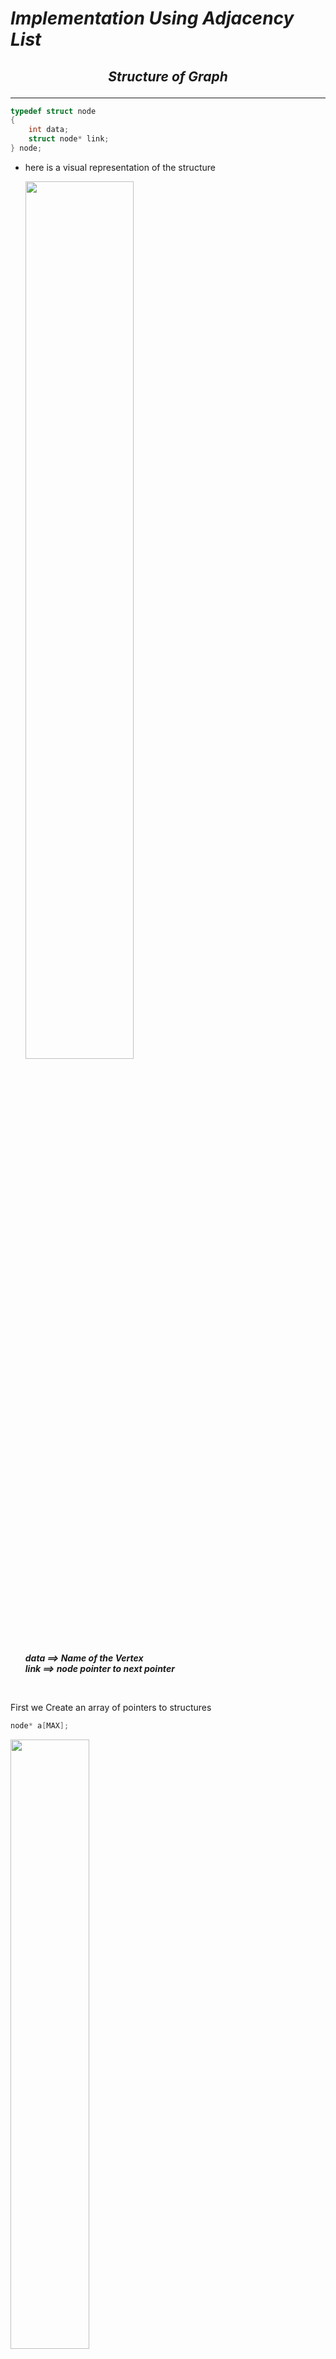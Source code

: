 
# ***Implementation Using Adjacency List*** 

## <p align="center"><em>Structure of Graph</em></structurep>
---
~~~c 
typedef struct node
{
    int data;
    struct node* link;
} node;
~~~

- here is a visual representation of the structure  
  

    <img src="images/9.png"  width="60%" >  

    ***data ==> Name of the Vertex  
    link ==> node pointer to next pointer*** 

<br>  

First we Create an array of pointers to structures

```c
node* a[MAX];
```
<img src="images/10.png" width=50%>

Every index now acts like a vertex and we chain the nodes which are connected to the vertex with the index.
___

## <p align="center"><em>ADT OF GRAPHS</em></p>  
---

* Creating a Graph
* Displaying a Graph
* Calulating Indegree
* Calulating Outdegree
* Traversal Methods

___ 
<br>

### <p align ="center">Creating a graph</p>
<br>

~~~c
void create ( node* a[], int n)
{
    int i , j;
    for(i =0 ; i<n;i++)
    {
        a[i]=NULL;
    }
    while(1)
    {
        printf("Enter the source and destination");
        scanf("%d %d" , &i, &j);
        if(i<0|| j<0|| i>=n || j>=n)
        {
            break;
        }
        insert(a,i,j);
    }
}
~~~

*Understanding the code by breaking it into segments*

- First part  

    ~~~c
        int i , j;
        for(i =0 ; i<n;i++)
        {
            a[i]=NULL;
        }
    ~~~
        The first part of the funciton is setting each array index position as NULL.  
<br>  

- Second part  

    ~~~c
    while(1)
    {
        printf("Enter the source and destination");
        scanf("%d %d" , &i, &j);
        if(i<0|| j<0|| i>=n || j>=n)
        {
            break;
        }
        insert(a,i,j);
    }   
    ~~~
    The second part of the function takes source and destination and if they are valid it calls the insert function with source and destination




#### *Insert function*  

~~~c
void insert (node * a[], int i , int j)
{
    node* temp = (node*)malloc(sizeof(node));
    temp-> data = j;
    temp->link =NULL;

    node* cur = a[i];
    if( cur->link ==NULL)
    {
        a[i]=temp;
        return;
    }

    while(cur->link!=NULL)
    {
        cur=cur->link;
    }

    cur->link=temp;
}
~~~
~~~c 
    void insert( node* a[] , int i , int j )
~~~
The function takes the following argument :
- node* [ ]  : An Array of pointers where every index is a vertex 
- int i : source index 
- int j : destination index


Lets try to Understand the code by breaking it into segments

- Part 1 : ***Creating a new node***

    ~~~c
    node* temp = (node*)malloc(sizeof(node));
    temp-> data = j;
    temp->link =NULL;
    ~~~
    This Part creates a node and assign the destination as the value of the node.

- Part 2 :  ***Insert at Rear in Singly Linked List***  
    -   Check for empty list  
        ~~~c
        node* cur = a[i];
        if( cur ==NULL)
        {
            a[i]=temp;
            return;
        }
        ~~~

        We check if the if index is pointingto NULL that means the list is emptyso the node we just created willbecome the head of the list.

    - Insert anywhere else

        ~~~c
        while(cur->link!=NULL)
        {
            cur=cur->link;
        }
        cur->link=temp;
        ~~~

        
___ 
<br>  

### <p align ="center">Displaying a graph</p>  

<br>

~~~c
void display( node * array[] , int n)
{
    for ( int i = 0 ; i < n ; i++)
    {
        node* cur = array[i];
        printf("%d\t", i);
        while( cur ! = NULL)
        {
            printf("--> %d " , cur->data);
            cur=cur->link; 
        }
        printf("\n");
    }
}
~~~

Displaying the contents of the graph is similar to displaying the contents of the linked list for n iterations.


___  
<br>  

### <p align ="center">Calculating **Indegree**</p>  
<br>  

*Indegree of a Vertex* is the ***number of paths leading*** to the ***Vertex***.

~~~c
int indegree( node * array[] , int n ; int vertex)
{
    node* cur =NULL;
    int count = 0;
    for ( int i = 0; i< n ; i++)
    {
        node * cur= array[i];
        while( cur != NULL)
        {
            if( cur->data == vertex)
                count++;

            cur= cur->link;
        }
    }
    return count;
}
~~~
The logic behind calculating indegree is counting number of occurence of vertex in the lists of each index of array .

That is what we are trying to do :
- First we take a loop a for all the vertices 
- We then traverse the list of every index and check if ***cur->data == vertex*** if thats true we increment the count by 1.

<br>  

___  

### <p align ="center">Calculating **Outdegree**</p>


*Outdegree of a Vertex* is the ***number of paths leading away*** from the ***Vertex***.

~~~c
int outdegree ( node* array[] , int n , int vertex)
{
    node* cur = array[vertex];
    int length = 0;

    while( cur!=NULL)
    {
        length++;
        cur= cur-> link;
    }
    return length;
}
~~~

Since we add only those element in the list which can be accessed from a vertex directly therefore the length of the list will tell us the Outdegree of the vertex.  


___ 

<br>  

### <p align ="center">**Traversal Methods**</p>
### <p align ="center">*BFS: BREADTH FIRST SEARCH*</p>

* Pre -requisites :  
    - How Queues works,   
    - How BFS works, 


* BFS ALGOTRITHM  
    * Select a Starting vertex for BFS and enqueue it to the queue.
    * Visit *all Adjacent vertices*.
    * if any of the adjacent vertex *is unvisited* *make it visited* then *enqueue it to the queue*. 
    * While the *queue is not empty* dequeue a element from the queue and *repeat the above two statements* with dequeued element at starting vertex.

~~~c
void bfs (node *array[] ,int n , int vertex)
{
    int visited[n]={0};
    node *queue =NULL , *current;

    visited[vertex]=1;
    queue = insertRear(queue, vertex);

    while(queue != NULL)
    {
        vertex = queue->data;
        queue = deleteFront(queue);
        current= array[vertex];

        while(current!=NULL)
        {
            if(visited[current->data]==0)
            {
                visited[current->data]=1;
                printf("%d vertex is visited \t", current->data);
                queue=deleteFront(queue,list->data);
            }
            current=current->link;
        }
    }
}
~~~
Lets Understand the code:     
~~~c
void bfs( node* array[] , int n , int vertex)
~~~

The Function takes three arguments :  
* node* array [ ] : An Array of pointers where every index is a vertex 
* int n : number of vertices 
* int vertex : The vertex to start the BFS from.

~~~c
int visited[n]={0};
node *queue =NULL , *current;
~~~
Declaring a Visited array , a queue.

~~~c
visited[vertex]=1;
queue = insertRear(queue, vertex);
~~~
Visiting the Vertex and Enqueing it into the queue.

~~~c
while(queue != NULL)
    {
        vertex = queue->data;
        queue = deleteFront(queue);
        current= array[vertex];

        while(current!=NULL)
        {
            if(visited[current->data]==0)
            {
                visited[current->data]=1;
                printf("%d vertex is visited \t", current->data);
                queue=insertRear(queue,list->data);
            }
            current=current->link;
        }
    }
~~~
Lets try to understand this snippet:  
* While the queue is not empty
* We are Dequeing an vertex from the Queue
* Traversing the vertex's list and if the new vertex in list is not visited we are enqueing it to the queue and printing it . 





```Helper Functions```
~~~c
node* insertRear(node* queue , int element)
{
    // Creating a new node
    node* temp = (node*)malloc(sizeof(node));
    temp->data = element;
    temp->link = NULL;

    // if queue is empty 
    if(queue==NULL)
    {
        list = temp;
        return queue;
        // return temp; avoid above lines by returning temp
    }

    // Insert at end 
    node* cur= queue;
    while(cur->link !=NULL)
    {
        cur=cur->link;
    }
    cur->link = temp;
    return list;

}

node* deleteFront( node*  queue  )
{
    // if queue is empty
    if( queue ==NULL)
        return NULL;

    // returning the second node and freeing the first one.
    node* second = queue ->link;
    free(queue);
    return second;

    // return queue->link; improper way of proceding without freeing but works. So a man has to do what he has to do.
}
~~~
___

### <p align ="center">*DFS: DEPTH FIRST SEARCH*</p>

* Pre -requisites :  
    - How Recursion works especially **Backtracking** in Recursion,  
    - How DFS works, 

* DFS ALGOTRITHM  
    * We will be using system stack for this.
    * Select a Starting vertex for DFS and make it visited.
    * Visit *all Adjacent vertices*.
    * If any of the adjacent vertex *is unvisited  start DFS for the vertex* .
    * If the loop is over start Backtracking.

~~~c
void dfs(node* array[] , int visited[] , int vertex)
{
    visited[vertex]=1;
    printf("%d vertex is visited ", vertex);

    node* cur=array[vertex];
    while( cur!= NULL)
    {
        if(visited[cur->data]==0)
        {
            dfs(array , visited , cur->data);
            cur=cur->link;
        }
    }
}
~~~
Lets Try to understand the code:  

~~~c
void dfs( node* array[] , int visited[] , int vertex )
~~~
The **DFS** takes three arguments:

* node* array [  ] : An Array of pointers where every index is a vertex 
* int visited [ ] : An visited Array to keep track which all elements have been visited so far.
* int vertex : The vertex to start the DFS from. 


~~~c
    visited[vertex]=1;
    printf("%d vertex is visited ", vertex);

    node* cur=array[vertex];
    while( cur!= NULL)
    {
        if(visited[cur->data]==0)
        {
            dfs(array , visited , cur->data);
            cur=cur->link;
        }
    }
~~~

* Visiting a vertex marking it as visited.
* traversing the list of the vertex and if the element in the list in not visited 
* startimg the DFS for the element.
 
> NOTE :  
Dry Run once to Understand how Backtracking works.
